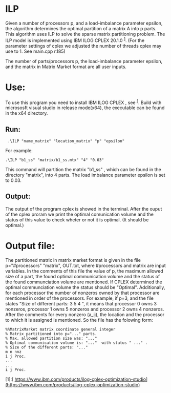 #  ILP

Given a number of processors p, and a load-imbalance parameter epsilon, the algorithm determines
the optimal partition of a matrix A into p parts. This algorithm uses ILP to solve the sparse matrix partitioning problem. 
The ILP model is implemented using IBM ILOG CPLEX 20.1.0 <sup>[1](#1)</sup>.
(For the parameter settings of cplex we adjusted the number of threads cplex may use to 1.   See main.cpp r.185)



The number of parts/processors p, the load-imbalance parameter epsilon,
and the matrix in Matrix Market format are all user inputs.


# Use:
To use this program you need to install IBM ILOG CPLEX , see  <sup>[1](#1)</sup>. 
Build with micrososft visual studio in release mode(x64), the executable can be found in the x64 directory.


## Run:

```
 .\ILP "name_matrix" "location_matrix" "p" "epsilon"
```

For example:

```
.\ILP "b1_ss" "matrix/b1_ss.mtx" "4" "0.03"
```

This command will partition the matrix "b1_ss" , which can be found in the directory "matrix", into 4 parts. 
The load imbalance parameter epsilon is set to 0.03.

## Output:

The output of the program cplex is showed in the terminal. 
After the ouput of the cplex proram we print the optimal comunication volume and the status of this value to check wheter or not it is optimal.
(It should be optimal.)


# Output file:

The partitioned matrix in matrix market format is given in the file p="#processors" "matrix", OUT.txt, where #processors and matrix are input variables.
In the comments of this file the value of p, the maximum allowed size of a part, the found optimal communication volume and the status of the found communciation volume are mentioned.
If CPLEX determined the optimal communciation volume the status should be "Optimal".
Additionally, for each processor the number of nonzeros owned by that processor are mentioned in order of the processors.
For example, if p=3, and the file states "Size of different parts: 3 5 4 ", it means that processor 0 owns 3 nonzeros, processor 1 owns 5 nonzeros and processor 2 owns 4 nonzeros.
After the comments for every nonzero (a_ij), the location and the processor to which it is assigned is mentioned.
So the file has the folowing form:

```
%%MatrixMarket matrix coordinate general integer
% Matrix partitioned into p="..." parts.
% Max. allowed partition size was: "..." 
% Optimal communication volume is: "..."  with status " ..." .
% Size of the different parts: "..."
m n nnz
i j Proc.
...
...
i j Proc.
```
<a name="1">[1]</a>:[ https://www.ibm.com/products/ilog-cplex-optimization-studio](https://www.ibm.com/products/ilog-cplex-optimization-studio)
